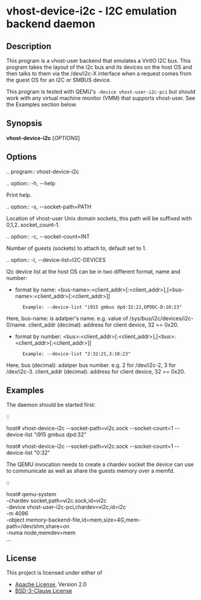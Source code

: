 # vhost-device-i2c - I2C emulation backend daemon

## Description
This program is a vhost-user backend that emulates a VirtIO I2C bus.
This program takes the layout of the i2c bus and its devices on the host
OS and then talks to them via the /dev/i2c-X interface when a request
comes from the guest OS for an I2C or SMBUS device.

This program is tested with QEMU's `-device vhost-user-i2c-pci` but should
work with any virtual machine monitor (VMM) that supports vhost-user. See the
Examples section below.

## Synopsis

**vhost-device-i2c** [*OPTIONS*]

## Options

.. program:: vhost-device-i2c

.. option:: -h, --help

  Print help.

.. option:: -s, --socket-path=PATH

  Location of vhost-user Unix domain sockets, this path will be suffixed with
  0,1,2..socket_count-1.

.. option:: -c, --socket-count=INT

  Number of guests (sockets) to attach to, default set to 1.

.. option:: -l, --device-list=I2C-DEVICES

  I2c device list at the host OS can be in two different format, name and number:

- format by name:
      \<bus-name>:<client_addr>[:<client_addr>],[\<bus-name>:<client_addr>[:<client_addr>]]
```
      Example: --device-list "i915 gmbus dpd:32:21,DPDDC-D:10:23"
```
  Here,
      bus-name: is adatper's name. e.g. value of /sys/bus/i2c/devices/i2c-0/name.
      client_addr (decimal): address for client device, 32 == 0x20.

- format by number:
    \<bus>:<client_addr>[:<client_addr>],[\<bus>:<client_addr>[:<client_addr>]]

```
      Example: --device-list "2:32:21,3:10:23"
```
  Here,
      bus (decimal): adatper bus number. e.g. 2 for /dev/i2c-2, 3 for /dev/i2c-3.
      client_addr (decimal): address for client device, 32 == 0x20.

## Examples

The daemon should be started first:

::

  host# vhost-device-i2c --socket-path=vi2c.sock --socket-count=1 --device-list "i915 gmbus dpd:32"

  host# vhost-device-i2c --socket-path=vi2c.sock --socket-count=1 --device-list "0:32"

The QEMU invocation needs to create a chardev socket the device can
use to communicate as well as share the guests memory over a memfd.

::

  host# qemu-system \
      -chardev socket,path=vi2c.sock,id=vi2c \
      -device vhost-user-i2c-pci,chardev=vi2c,id=i2c \
      -m 4096 \
      -object memory-backend-file,id=mem,size=4G,mem-path=/dev/shm,share=on \
      -numa node,memdev=mem \
      ...

## License

This project is licensed under either of

- [Apache License](http://www.apache.org/licenses/LICENSE-2.0), Version 2.0
- [BSD-3-Clause License](https://opensource.org/licenses/BSD-3-Clause)
